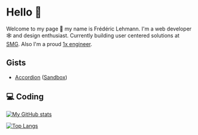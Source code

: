 # Hello 👋

Welcome to my page :open_hands: my name is Frédéric Lehmann. I'm a web developer :spider_web: and design enthusiast. Currently building user centered solutions at [SMG](https://swissmarketplace.group/). Also I'm a proud [1x engineer](https://1x.engineer/).

## Gists

- [Accordion](https://gist.github.com/FrediLehmann/39c4ac93709e4e2b155426574b878101) ([Sandbox](https://codesandbox.io/s/html-css-accordion-4j4q7m))

## :computer: Coding

[![My GitHub stats](https://github-readme-stats.vercel.app/api?username=FrediLehmann&show_icons=true&count_private=true)](https://github.com/anuraghazra/github-readme-stats)

[![Top Langs](https://github-readme-stats.vercel.app/api/top-langs/?username=FrediLehmann&layout=compact&count_private=true)](https://github.com/anuraghazra/github-readme-stats)

<!--
**FrediLehmann/FrediLehmann** is a ✨ _special_ ✨ repository because its `README.md` (this file) appears on your GitHub profile.

Here are some ideas to get you started:

- 🔭 I’m currently working on ...
- 🌱 I’m currently learning ...
- 👯 I’m looking to collaborate on ...
- 🤔 I’m looking for help with ...
- 💬 Ask me about ...
- 📫 How to reach me: ...
- 😄 Pronouns: ...
- ⚡ Fun fact: ...
-->
